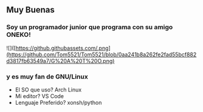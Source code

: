 ## Muy Buenas 
### Soy un programador junior que programa con su amigo ONEKO!
![]([https://github.githubassets.com/.png](https://github.com/Tom5521/Tom5521/blob/0aa241b8a262fe2fad55bcf882d3817fb63549a7/G%20A%20T%20O.png)
### y es muy fan de GNU/Linux
- El SO que uso?
Arch Linux
- Mi editor?
VS Code
- Lenguaje Preferido?
xonsh/python

